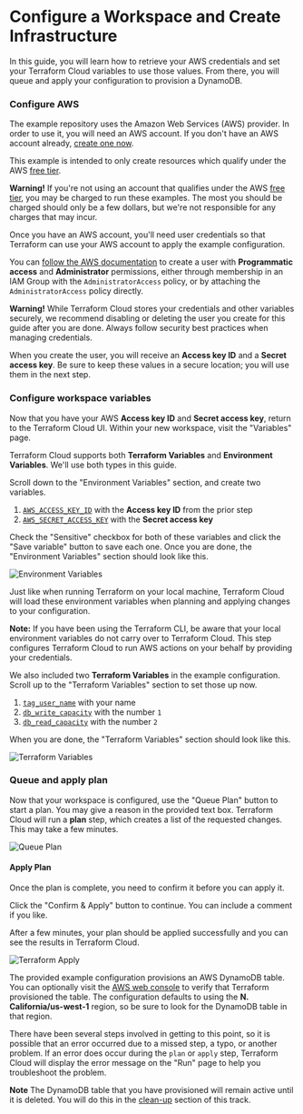 # Configure a Workspace and Create Infrastructure

In this guide, you will learn how to retrieve your AWS credentials and set your Terraform Cloud variables to use those values. From there, you will queue and apply your configuration to provision a DynamoDB.

### Configure AWS

The example repository uses the Amazon Web Services \(AWS\) provider. In order to use it, you will need an AWS account. If you don't have an AWS account already, [create one now](https://aws.amazon.com/).

This example is intended to only create resources which qualify under the AWS [free tier](https://aws.amazon.com/free/).

**Warning!** If you're not using an account that qualifies under the AWS [free tier](https://aws.amazon.com/free/), you may be charged to run these examples. The most you should be charged should only be a few dollars, but we're not responsible for any charges that may incur.

Once you have an AWS account, you'll need user credentials so that Terraform can use your AWS account to apply the example configuration.

You can [follow the AWS documentation](https://docs.aws.amazon.com/IAM/latest/UserGuide/id_users_create.html#id_users_create_console) to create a user with **Programmatic access** and **Administrator** permissions, either through membership in an IAM Group with the `AdministratorAccess` policy, or by attaching the `AdministratorAccess` policy directly.

**Warning!** While Terraform Cloud stores your credentials and other variables securely, we recommend disabling or deleting the user you create for this guide after you are done. Always follow security best practices when managing credentials.

When you create the user, you will receive an **Access key ID** and a **Secret access key**. Be sure to keep these values in a secure location; you will use them in the next step.

### Configure workspace variables

Now that you have your AWS **Access key ID** and **Secret access key**, return to the Terraform Cloud UI. Within your new workspace, visit the "Variables" page.

Terraform Cloud supports both **Terraform Variables** and **Environment Variables**. We'll use both types in this guide.

Scroll down to the "Environment Variables" section, and create two variables.

1. [`AWS_ACCESS_KEY_ID`](https://learn.hashicorp.com/terraform/cloud-getting-started/setup-workspace#aws_access_key_id) with the **Access key ID** from the prior step
2. [`AWS_SECRET_ACCESS_KEY`](https://learn.hashicorp.com/terraform/cloud-getting-started/setup-workspace#aws_secret_access_key) with the **Secret access key**

Check the "Sensitive" checkbox for both of these variables and click the "Save variable" button to save each one. Once you are done, the "Environment Variables" section should look like this.

![Environment Variables](https://learn.hashicorp.com/img/terraform/cloud/environment-variables.png)

Just like when running Terraform on your local machine, Terraform Cloud will load these environment variables when planning and applying changes to your configuration.

**Note:** If you have been using the Terraform CLI, be aware that your local environment variables do not carry over to Terraform Cloud. This step configures Terraform Cloud to run AWS actions on your behalf by providing your credentials.

We also included two **Terraform Variables** in the example configuration. Scroll up to the "Terraform Variables" section to set those up now.

1. [`tag_user_name`](https://learn.hashicorp.com/terraform/cloud-getting-started/setup-workspace#tag_user_name) with your name
2. [`db_write_capacity`](https://learn.hashicorp.com/terraform/cloud-getting-started/setup-workspace#db_write_capacity) with the number `1`
3. [`db_read_capacity`](https://learn.hashicorp.com/terraform/cloud-getting-started/setup-workspace#db_read_capacity) with the number `2`

When you are done, the "Terraform Variables" section should look like this.

![Terraform Variables](https://learn.hashicorp.com/img/terraform/cloud/terraform-variables.png)

### Queue and apply plan

Now that your workspace is configured, use the "Queue Plan" button to start a plan. You may give a reason in the provided text box. Terraform Cloud will run a **plan** step, which creates a list of the requested changes. This may take a few minutes.

![Queue Plan](https://learn.hashicorp.com/img/terraform/cloud/queue-plan.png)

#### Apply Plan

Once the plan is complete, you need to confirm it before you can apply it.

Click the "Confirm & Apply" button to continue. You can include a comment if you like.

After a few minutes, your plan should be applied successfully and you can see the results in Terraform Cloud.

![Terraform Apply](https://learn.hashicorp.com/img/terraform/cloud/apply-finished.png)

The provided example configuration provisions an AWS DynamoDB table. You can optionally visit the [AWS web console](https://console.aws.amazon.com/) to verify that Terraform provisioned the table. The configuration defaults to using the **N. California/us-west-1** region, so be sure to look for the DynamoDB table in that region.

There have been several steps involved in getting to this point, so it is possible that an error occurred due to a missed step, a typo, or another problem. If an error does occur during the `plan` or `apply` step, Terraform Cloud will display the error message on the "Run" page to help you troubleshoot the problem.

**Note** The DynamoDB table that you have provisioned will remain active until it is deleted. You will do this in the [clean-up](https://learn.hashicorp.com/terraform/cloud-gettingstarted/tfc_cleanup) section of this track.

